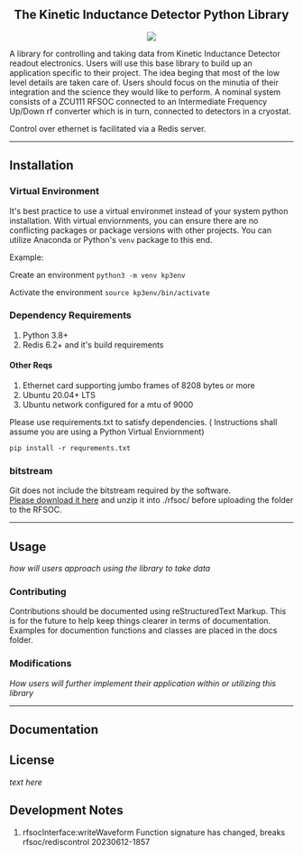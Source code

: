 
<h2 style="text-align: center"> The Kinetic Inductance Detector Python Library </h2>
<p style="text-align: center" align="center">
<a href="https://github.com/psf/black"><img src="https://img.shields.io/badge/code%20style-black-000000.svg"></a>
</p>

A library for controlling and taking data from Kinetic Inductance Detector readout electronics.
Users will use this base library to build up an application specific to their project. The idea
beging that most of the low level details are taken care of. Users should focus on the minutia of
their integration and the science they would like to perform. A nominal system consists of a
ZCU111 RFSOC connected to an Intermediate Frequency Up/Down rf converter which is in turn, 
connected to detectors in a cryostat. 

Control over ethernet is facilitated via a Redis server. 

---

## Installation

### Virtual Environment
It's best practice to use a virtual environmet instead of your system python installation.
With virtual enviornments, you can ensure there are no conflicting packages or package versions
with other projects. You can utilize Anaconda or Python's `venv` package to this end.

Example:

Create an environment `python3 -m venv kp3env`

Activate the environment `source kp3env/bin/activate`

### Dependency Requirements
1. Python 3.8+
2. Redis 6.2+ and it's build requirements

#### Other Reqs
1. Ethernet card supporting jumbo frames of 8208 bytes or more
2. Ubuntu 20.04+ LTS
3. Ubuntu network configured for a mtu of 9000


Please use requirements.txt to satisfy dependencies. 
( Instructions shall assume you are using a Python Virtual Enviornment)

`pip install -r requrements.txt`

### bitstream

Git does not include the bitstream required by the software.  
[Please download it here](https://www.dropbox.com/s/sogkt112b25eoxk/202306091243_silver_blast_fixedeth_vivado2020.2_bit.zip?dl=1)
 and unzip it into ./rfsoc/  before uploading the folder to the RFSOC.

---

## Usage
_how will users approach using the library to take data_


### Contributing
Contributions should be documented using reStructuredText Markup. This is 
for the future to help keep things clearer in terms of documentation. Examples
for documention functions and classes are placed in the docs folder.


### Modifications
_How users will further implement their application within or utilizing this library_

---

## Documentation

## License
_text here_

## Development Notes

1. rfsocInterface:writeWaveform Function signature has changed, breaks rfsoc/rediscontrol 20230612-1857





